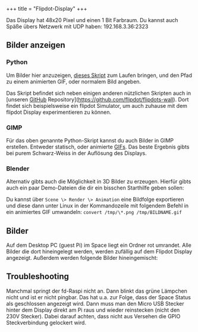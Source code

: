 +++
title = "Flipdot-Display"
+++

Das Display hat 48x20 Pixel und einen 1 Bit Farbraum. Du kannst auch
Späße übers Netzwerk mit UDP haben: 192.168.3.36:2323

## Bilder anzeigen

### Python

Um Bilder hier anzuzeigen, [dieses
Skript](https://gist.github.com/icks/0b5dd6761fa1c27148184abcaff0af9b)
zum Laufen bringen, und den Pfad zu einem animierten GIF, oder normalem
Bild angeben.

Das Skript befindet sich neben einigen anderen nützlichen Skripten auch
in [unseren [GitHub](GitHub)
Repository](https://github.com/flipdot/flipdots-wall). Dort
findet sich beispielsweise ein flipdot Simulator, um auch zuhause mit
dem flipdot Display experimentieren zu können.

### GIMP

Für das oben genannte Python-Skript kannst du auch Bilder in GIMP
erstellen. Entweder statisch, oder animierte [GIFs](GIFs).
Das beste Ergebnis gibts bei purem Schwarz-Weiss in der Auflösung des
Displays.

### Blender

Alternativ gibts auch die Möglichkeit in 3D Bilder zu erzeugen. Hierfür
gibts auch ein paar Demo-Dateien die dir ein bisschen Starthilfe geben
sollen: <!-- <attachment:cube.blend>, <attachment:monkey.blend>, <attachment:monkey2.blend> -->

Du kannst über `Scene \> Render \> Animation` eine Bildfolge
exportieren und diese dann unter Linux in der Kommandozeile mit
folgendem Befehl in ein animiertes GIF umwandeln: `convert /tmp/\*.png
/tmp/BILDNAME.gif`

## Bilder

Auf dem Desktop PC (guest Pi) im Space liegt ein Ordner rot umrandet.
Alle Bilder die dort hineingelegt werden, werden zufällig auf dem
Flipdot Display angezeigt. Außerdem werden folgende Bilder
hineingemischt:

<!--
\|\|[`{{attachment:box.gif}}`{=mediawiki}](attachment:box.gif)
\|\|[`{{attachment:auto.gif}}`{=mediawiki}](attachment:auto.gif)
\|\|[`{{attachment:dickbutt.gif}}`{=mediawiki}](attachment:dickbutt.gif)
\|\|
\|\|[`{{attachment:monkey.gif}}`{=mediawiki}](attachment:monkey.gif)
\|\|[`{{attachment:black.png}}`{=mediawiki}](attachment:black.png)
\|\|[`{{attachment:flipdot.png}}`{=mediawiki}](attachment:flipdot.png)
\|\|
\|\|[`{{attachment:monkey2.gif}}`{=mediawiki}](attachment:monkey2.gif)\|\|[`{{attachment:link.png}}`{=mediawiki}](attachment:link.png)
\|\|[`{{attachment:hase.png}}`{=mediawiki}](attachment:hase.png)
\|\|
-->

## Troubleshooting

Manchmal springt der fd-Raspi nicht an. Dann blinkt das grüne Lämpchen
nicht und ist er nicht pingbar. Das hat u.a. zur Folge, dass der Space
Status als geschlossen angezeigt wird. Dann muss man den Micro USB
Stecker hinter dem Display direkt am Pi raus und wieder reinstecken
(nicht den 230V Stecker). Dabei darauf achten, dass nicht aus Versehen
die GPIO Steckverbindung gelockert wird.

